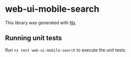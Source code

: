 # web-ui-mobile-search

This library was generated with [Nx](https://nx.dev).

## Running unit tests

Run `nx test web-ui-mobile-search` to execute the unit tests.
